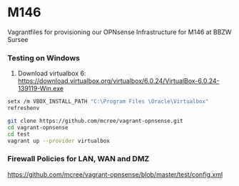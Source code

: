 # M146
Vagrantfiles for provisioning our OPNsense Infrastructure for M146 at BBZW Sursee

### Testing on Windows

1. Download virtualbox 6:  https://download.virtualbox.org/virtualbox/6.0.24/VirtualBox-6.0.24-139119-Win.exe

```bash
setx /m VBOX_INSTALL_PATH "C:\Program Files \Oracle\Virtualbox"
refreshenv
```

```bash
git clone https://github.com/mcree/vagrant-opnsense.git
cd vagrant-opnsense
cd test
vagrant up --provider virtualbox
```

### Firewall Policies for LAN, WAN and DMZ

https://github.com/mcree/vagrant-opnsense/blob/master/test/config.xml
